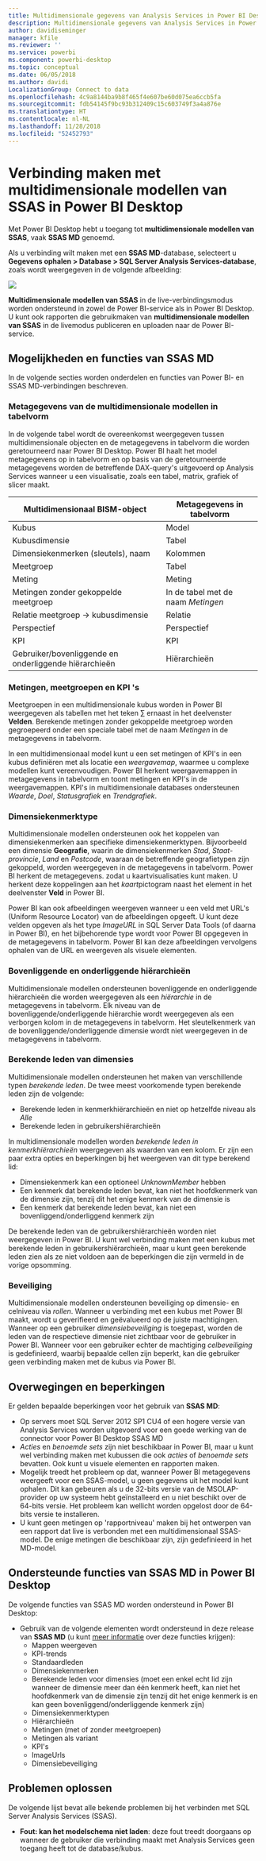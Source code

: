 ```yaml
---
title: Multidimensionale gegevens van Analysis Services in Power BI Desktop
description: Multidimensionale gegevens van Analysis Services in Power BI Desktop
author: davidiseminger
manager: kfile
ms.reviewer: ''
ms.service: powerbi
ms.component: powerbi-desktop
ms.topic: conceptual
ms.date: 06/05/2018
ms.author: davidi
LocalizationGroup: Connect to data
ms.openlocfilehash: 4c9a8144ba9b8f465f4e607be60d075ea6ccb5fa
ms.sourcegitcommit: fdb54145f9bc93b312409c15c603749f3a4a876e
ms.translationtype: HT
ms.contentlocale: nl-NL
ms.lasthandoff: 11/28/2018
ms.locfileid: "52452793"
---
```

# <a name="connect-to-ssas-multidimensional-models-in-power-bi-desktop"></a>Verbinding maken met multidimensionale modellen van SSAS in Power BI Desktop
Met Power BI Desktop hebt u toegang tot **multidimensionale modellen van SSAS**, vaak **SSAS MD** genoemd.

Als u verbinding wilt maken met een **SSAS MD**-database, selecteert u **Gegevens ophalen &gt; Database &gt; SQL Server Analysis Services-database**, zoals wordt weergegeven in de volgende afbeelding:

![](media/desktop-ssas-multidimensional/ssas-multidimensional-2.png)

**Multidimensionale modellen van SSAS** in de live-verbindingsmodus worden ondersteund in zowel de Power BI-service als in Power BI Desktop. U kunt ook rapporten die gebruikmaken van **multidimensionale modellen van SSAS** in de livemodus publiceren en uploaden naar de Power BI-service.

## <a name="capabilities-and-features-of-ssas-md"></a>Mogelijkheden en functies van SSAS MD
In de volgende secties worden onderdelen en functies van Power BI- en SSAS MD-verbindingen beschreven.

### <a name="tabular-metadata-of-multidimensional-models"></a>Metagegevens van de multidimensionale modellen in tabelvorm
In de volgende tabel wordt de overeenkomst weergegeven tussen multidimensionale objecten en de metagegevens in tabelvorm die worden geretourneerd naar Power BI Desktop. Power BI haalt het model metagegevens op in tabelvorm en op basis van de geretourneerde metagegevens worden de betreffende DAX-query's uitgevoerd op Analysis Services wanneer u een visualisatie, zoals een tabel, matrix, grafiek of slicer maakt.

| Multidimensionaal BISM-object | Metagegevens in tabelvorm |
| --- | --- |
| Kubus |Model |
| Kubusdimensie |Tabel |
| Dimensiekenmerken (sleutels), naam |Kolommen |
| Meetgroep |Tabel |
| Meting |Meting |
| Metingen zonder gekoppelde meetgroep |In de tabel met de naam *Metingen* |
| Relatie meetgroep -> kubusdimensie |Relatie |
| Perspectief |Perspectief |
| KPI |KPI |
| Gebruiker/bovenliggende en onderliggende hiërarchieën |Hiërarchieën |

### <a name="measures-measure-groups-and-kpis"></a>Metingen, meetgroepen en KPI 's
Meetgroepen in een multidimensionale kubus worden in Power BI weergegeven als tabellen met het teken ∑ ernaast in het deelvenster **Velden**. Berekende metingen zonder gekoppelde meetgroep worden gegroepeerd onder een speciale tabel met de naam *Metingen* in de metagegevens in tabelvorm.

In een multidimensionaal model kunt u een set metingen of KPI's in een kubus definiëren met als locatie een *weergavemap*, waarmee u complexe modellen kunt vereenvoudigen. Power BI herkent weergavemappen in metagegevens in tabelvorm en toont metingen en KPI's in de weergavemappen. KPI's in multidimensionale databases ondersteunen *Waarde*, *Doel*, *Statusgrafiek* en *Trendgrafiek*.

### <a name="dimension-attribute-type"></a>Dimensiekenmerktype
Multidimensionale modellen ondersteunen ook het koppelen van dimensiekenmerken aan specifieke dimensiekenmerktypen. Bijvoorbeeld een dimensie **Geografie**, waarin de dimensiekenmerken *Stad*, *Staat-provincie*, *Land* en *Postcode*, waaraan de betreffende geografietypen zijn gekoppeld, worden weergegeven in de metagegevens in tabelvorm. Power BI herkent de metagegevens. zodat u kaartvisualisaties kunt maken. U herkent deze koppelingen aan het *kaart*pictogram naast het element in het deelvenster **Veld** in Power BI.

Power BI kan ook afbeeldingen weergeven wanneer u een veld met URL's (Uniform Resource Locator) van de afbeeldingen opgeeft. U kunt deze velden opgeven als het type *ImageURL* in SQL Server Data Tools (of daarna in Power BI), en het bijbehorende type wordt voor Power BI opgegeven in de metagegevens in tabelvorm. Power BI kan deze afbeeldingen vervolgens ophalen van de URL en weergeven als visuele elementen.

### <a name="parent-child-hierarchies"></a>Bovenliggende en onderliggende hiërarchieën
Multidimensionale modellen ondersteunen bovenliggende en onderliggende hiërarchieën die worden weergegeven als een *hiërarchie* in de metagegevens in tabelvorm. Elk niveau van de bovenliggende/onderliggende hiërarchie wordt weergegeven als een verborgen kolom in de metagegevens in tabelvorm. Het sleutelkenmerk van de bovenliggende/onderliggende dimensie wordt niet weergegeven in de metagegevens in tabelvorm.

### <a name="dimension-calculated-members"></a>Berekende leden van dimensies
Multidimensionale modellen ondersteunen het maken van verschillende typen *berekende leden*. De twee meest voorkomende typen berekende leden zijn de volgende:

* Berekende leden in kenmerkhiërarchieën en niet op hetzelfde niveau als *Alle*
* Berekende leden in gebruikershiërarchieën

In multidimensionale modellen worden *berekende leden in kenmerkhiërarchieën* weergegeven als waarden van een kolom. Er zijn een paar extra opties en beperkingen bij het weergeven van dit type berekend lid:

* Dimensiekenmerk kan een optioneel *UnknownMember* hebben
* Een kenmerk dat berekende leden bevat, kan niet het hoofdkenmerk van de dimensie zijn, tenzij dit het enige kenmerk van de dimensie is
* Een kenmerk dat berekende leden bevat, kan niet een bovenliggend/onderliggend kenmerk zijn

De berekende leden van de gebruikershiërarchieën worden niet weergegeven in Power BI. U kunt wel verbinding maken met een kubus met berekende leden in gebruikershiërarchieën, maar u kunt geen berekende leden zien als ze niet voldoen aan de beperkingen die zijn vermeld in de vorige opsomming.

### <a name="security"></a>Beveiliging
Multidimensionale modellen ondersteunen beveiliging op dimensie- en celniveau via *rollen*. Wanneer u verbinding met een kubus met Power BI maakt, wordt u geverifieerd en geëvalueerd op de juiste machtigingen. Wanneer op een gebruiker *dimensiebeveiliging* is toegepast, worden de leden van de respectieve dimensie niet zichtbaar voor de gebruiker in Power BI. Wanneer voor een gebruiker echter de machtiging *celbeveiliging* is gedefinieerd, waarbij bepaalde cellen zijn beperkt, kan die gebruiker geen verbinding maken met de kubus via Power BI.

## <a name="considerations-and-limitations"></a>Overwegingen en beperkingen
Er gelden bepaalde beperkingen voor het gebruik van **SSAS MD**:

* Op servers moet SQL Server 2012 SP1 CU4 of een hogere versie van Analysis Services worden uitgevoerd voor een goede werking van de connector voor Power BI Desktop SSAS MD
* *Acties* en *benoemde sets* zijn niet beschikbaar in Power BI, maar u kunt wel verbinding maken met kubussen die ook *acties* of *benoemde sets* bevatten. Ook kunt u visuele elementen en rapporten maken.
* Mogelijk treedt het probleem op dat, wanneer Power BI metagegevens weergeeft voor een SSAS-model, u geen gegevens uit het model kunt ophalen. Dit kan gebeuren als u de 32-bits versie van de MSOLAP-provider op uw systeem hebt geïnstalleerd en u niet beschikt over de 64-bits versie. Het probleem kan wellicht worden opgelost door de 64-bits versie te installeren.
* U kunt geen metingen op 'rapportniveau' maken bij het ontwerpen van een rapport dat live is verbonden met een multidimensionaal SSAS-model. De enige metingen die beschikbaar zijn, zijn gedefinieerd in het MD-model.

## <a name="supported-features-of-ssas-md-in-power-bi-desktop"></a>Ondersteunde functies van SSAS MD in Power BI Desktop
De volgende functies van SSAS MD worden ondersteund in Power BI Desktop:

* Gebruik van de volgende elementen wordt ondersteund in deze release van **SSAS MD** (u kunt [meer informatie](https://msdn.microsoft.com/library/jj969574.aspx) over deze functies krijgen):
  * Mappen weergeven
  * KPI-trends
  * Standaardleden
  * Dimensiekenmerken
  * Berekende leden voor dimensies (moet een enkel echt lid zijn wanneer de dimensie meer dan één kenmerk heeft, kan niet het hoofdkenmerk van de dimensie zijn tenzij dit het enige kenmerk is en kan geen bovenliggend/onderliggende kenmerk zijn)
  * Dimensiekenmerktypen
  * Hiërarchieën
  * Metingen (met of zonder meetgroepen)
  * Metingen als variant
  * KPI's
  * ImageUrls
  * Dimensiebeveiliging

## <a name="troubleshooting"></a>Problemen oplossen 
De volgende lijst bevat alle bekende problemen bij het verbinden met SQL Server Analysis Services (SSAS). 

* **Fout: kan het modelschema niet laden**: deze fout treedt doorgaans op wanneer de gebruiker die verbinding maakt met Analysis Services geen toegang heeft tot de database/kubus.
